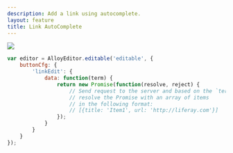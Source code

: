 ```yaml
---
description: Add a link using autocomplete.
layout: feature
title: Link AutoComplete
---
```

<div class="thumbnail">
  <img class="img img-polaroid" src="/images/features/button-linkautocomplete.gif"/>
</div>

```javascript
var editor = AlloyEditor.editable('editable', {
    buttonCfg: {
        'linkEdit': {
            data: function(term) {
                return new Promise(function(resolve, reject) {
                    // Send request to the server and based on the `term`
                    // resolve the Promise with an array of items
                    // in the following format:
                    // [{title: 'Item1', url: 'http://liferay.com'}]
                });
            }
        }
    }
});
```